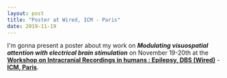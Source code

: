 ```yaml
---
layout: post
title: "Poster at Wired, ICM - Paris"
date: 2019-11-19
---
```


I'm gonna present a poster about my work on <b><i>Modulating visuospatial attention with electrical brain stimulation</i></b> on November 19-20th at the <a href="http://wired-icm.org/" class="ext" target="_blank"><b> Workshop on Intracranial Recordings in humans : Epilepsy, DBS (Wired)</b></a>  - <a href="https://icm-institute.org/en/" class="ext" target="_blank"><b> ICM, Paris</b></a>.


